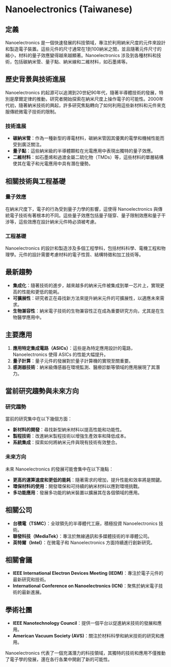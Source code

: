 # Nanoelectronics (Taiwanese)

## 定義

Nanoelectronics 是一個快速發展的科技領域，專注於利用納米尺度的元件來設計和製造電子裝置。這些元件的尺寸通常在1到100納米之間，並且隨著元件尺寸的縮小，材料的量子效應變得越來越顯著。Nanoelectronics 涉及到各種材料和技術，包括碳納米管、量子點、納米線和二維材料，如石墨烯等。

## 歷史背景與技術進展

Nanoelectronics 的起源可以追溯到20世紀90年代，隨著半導體技術的發展，特別是摩爾定律的推動，研究者開始探索在納米尺度上操作電子的可能性。2000年代初，隨著納米技術的興起，許多研究焦點轉向了如何利用這些新材料和元件來克服傳統微電子技術的限制。

### 技術進展

- **碳納米管**：作為一種新型的導電材料，碳納米管因其優異的電學和機械性能而受到廣泛關注。
- **量子點**：這些納米級的半導體顆粒在光電應用中表現出獨特的量子效應。
- **二維材料**：如石墨烯和過渡金屬二硫化物（TMDs）等，這些材料的單層結構使其在電子和光電應用中具有潛在優勢。

## 相關技術與工程基礎

### 量子效應

在納米尺度下，電子的行為受到量子力學的影響，這使得 Nanoelectronics 與傳統電子技術有著根本的不同。這些量子效應包括量子隧穿、量子限制效應和量子干涉等，這些效應在設計納米元件時必須被考慮。

### 工程基礎

Nanoelectronics 的設計和製造涉及多個工程學科，包括材料科學、電機工程和物理學。元件的設計需要考慮材料的電子性質、結構特徵和加工技術等。

## 最新趨勢

- **集成化**：隨著技術的進步，越來越多的納米元件被集成到單一芯片上，實現更高的性能和更低的能耗。
- **可擴展性**：研究者正在尋找新方法來提升納米元件的可擴展性，以適應未來需求。
- **生物兼容性**：納米電子技術的生物兼容性正在成為重要研究方向，尤其是在生物醫學應用中。

## 主要應用

1. **應用特定集成電路（ASICs）**：這些是為特定應用設計的電路，Nanoelectronics 使得 ASICs 的性能大幅提升。
2. **量子計算**：量子元件的發展對於量子計算機的實現至關重要。
3. **感測器技術**：納米級傳感器在環境監測、醫療診斷等領域的應用展現了其潛力。

## 當前研究趨勢與未來方向

### 研究趨勢

當前的研究集中在以下幾個方面：
- **新材料的開發**：尋找新型納米材料以提高性能和功能性。
- **製程技術**：改進納米製程技術以增強生產效率和降低成本。
- **系統集成**：探索如何將納米元件與現有技術有效整合。

### 未來方向

未來 Nanoelectronics 的發展可能會集中在以下幾點：
- **更高的運算速度和更低的能耗**：隨著需求的增加，提升性能和效率將是關鍵。
- **環保材料的使用**：開發環保和可持續的納米材料以應對環境挑戰。
- **多功能應用**：發展多功能的納米裝置以擴展其在各個領域的應用。

## 相關公司

- **台積電（TSMC）**：全球領先的半導體代工廠，積極投資 Nanoelectronics 技術。
- **聯發科技（MediaTek）**：專注於無線通訊和多媒體技術的半導體公司。
- **英特爾（Intel）**：在微電子和 Nanoelectronics 方面持續進行創新研究。

## 相關會議

- **IEEE International Electron Devices Meeting (IEDM)**：專注於電子元件的最新研究和技術。
- **International Conference on Nanoelectronics (ICN)**：聚焦於納米電子技術的最新進展。

## 學術社團

- **IEEE Nanotechnology Council**：提供一個平台以促進納米技術的發展和應用。
- **American Vacuum Society (AVS)**：關注於材料科學和納米技術的研究和應用。

Nanoelectronics 代表了一個充滿潛力的科技領域，其獨特的技術和應用不僅推動了電子學的發展，還在各行各業中開創了新的可能性。